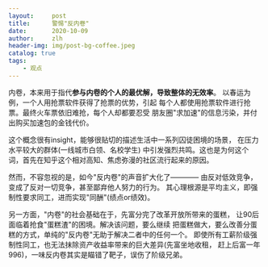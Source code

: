 ```yaml
---
layout:     post
title:      警惕"反内卷"
date:       2020-10-09
author:     zlh
header-img: img/post-bg-coffee.jpeg
catalog: true
tags:
    - 观点
---
```


内卷，本来用于指代**参与内卷的个人的最优解，导致整体的无效率**。
以春运为例，一个人用抢票软件获得了抢票的优势，引起
每个人都使用抢票软件进行抢票。最终火车票依旧难抢，每个人却都要忍受
朋友圈"求加速"的信息污染，并付出购买加速包的金钱代价。

这个概念很有insight，能够很贴切的描述生活中一系列囚徒困境的场景，
在压力水平较大的群体(一线城市白领、名校学生)
中引发强烈共鸣。这也是为何这个词，首先在知乎这个相对高知、焦虑弥漫的社区流行起来的原因。

然而，不容忽视的是，如今"反内卷"的声音扩大化了————
由反对低效竞争，变成了反对一切竞争，甚至鄙弃他人努力的行为。
其心理根源是平均主义，即强制性要求同工，进而实现"同酬"(绩点or绩效)。

另一方面，"内卷"的社会基础在于，先富分完了改革开放所带来的蛋糕，
让90后面临着抢食"蛋糕渣"的困境。解决该问题，要么继续
把蛋糕做大，要么改善分蛋糕的方式，单纯的"反内卷"无助于解决二者中的任何一个。
即使所有工薪阶级强制性同工，也无法抹除资产收益率带来的巨大差异(先富坐地收租，
赶上后富一年996)，一味反内卷其实是瞄错了靶子，误伤了阶级兄弟。








